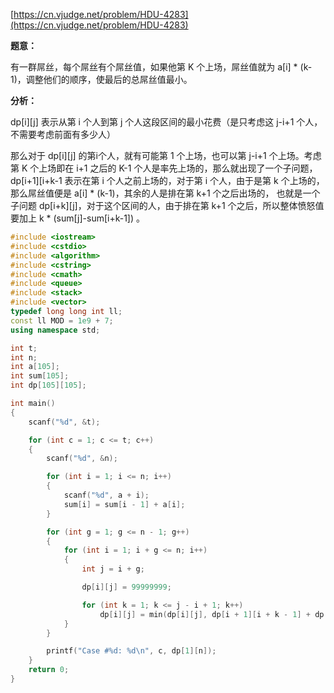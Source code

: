 [https://cn.vjudge.net/problem/HDU-4283](https://cn.vjudge.net/problem/HDU-4283)

**题意：**

有一群屌丝，每个屌丝有个屌丝值，如果他第 K 个上场，屌丝值就为 a[i] * (k-1)，调整他们的顺序，使最后的总屌丝值最小。

**分析：**

dp[i][j] 表示从第 i 个人到第 j 个人这段区间的最小花费（是只考虑这 j-i+1 个人，不需要考虑前面有多少人）

那么对于 dp[i][j] 的第i个人，就有可能第 1 个上场，也可以第 j-i+1 个上场。考虑第 K 个上场即在 i+1 之后的 K-1 个人是率先上场的，那么就出现了一个子问题，
dp[i+1][i+k-1 表示在第 i 个人之前上场的，对于第 i 个人，由于是第 k 个上场的，那么屌丝值便是 a[i] * (k-1)，其余的人是排在第 k+1 个之后出场的，
也就是一个子问题 dp[i+k][j]，对于这个区间的人，由于排在第 k+1 个之后，所以整体愤怒值要加上 k * (sum[j]-sum[i+k-1]) 。

```c++
#include <iostream>
#include <cstdio>
#include <algorithm>
#include <cstring>
#include <cmath>
#include <queue>
#include <stack>
#include <vector>
typedef long long int ll;
const ll MOD = 1e9 + 7;
using namespace std;

int t;
int n;
int a[105];
int sum[105];
int dp[105][105];

int main()
{
	scanf("%d", &t);

	for (int c = 1; c <= t; c++)
	{
		scanf("%d", &n);

		for (int i = 1; i <= n; i++)
		{
			scanf("%d", a + i);
			sum[i] = sum[i - 1] + a[i];
		}

		for (int g = 1; g <= n - 1; g++)
		{
			for (int i = 1; i + g <= n; i++)
			{
				int j = i + g;

				dp[i][j] = 99999999;

				for (int k = 1; k <= j - i + 1; k++)
					dp[i][j] = min(dp[i][j], dp[i + 1][i + k - 1] + dp[i + k][j] + (k - 1) * a[i] + k * (sum[j] - sum[i + k - 1]));
			}
		}

		printf("Case #%d: %d\n", c, dp[1][n]);
	}
	return 0;
}
```
